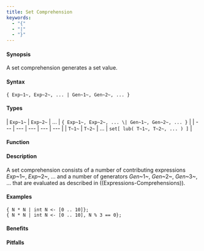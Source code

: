 ```yaml
---
title: Set Comprehension
keywords:
  - "{"
  - "|"
  - "}"
---
```


#### Synopsis

A set comprehension generates a set value.

#### Syntax

`{ Exp~1~, Exp~2~, ... | Gen~1~, Gen~2~, ... }`

#### Types


| `Exp~1~` | `Exp~2~` | ... | `{ Exp~1~, Exp~2~, ... \| Gen~1~, Gen~2~, ... }`  |
| --- | --- | --- | --- | --- |
| `T~1~`   | `T~2~`   | ... | `set[ lub( T~1~, T~2~, ... ) ]`                    |


#### Function

#### Description

A set comprehension consists of a number of contributing expressions _Exp_~1~, _Exp_~2~, ... and a number of
generators _Gen_~1~, _Gen_~2~, _Gen_~3~, ... that are evaluated as described in ((Expressions-Comprehensions)).

#### Examples

```rascal-shell
{ N * N | int N <- [0 .. 10]};
{ N * N | int N <- [0 .. 10], N % 3 == 0};
```

#### Benefits

#### Pitfalls

